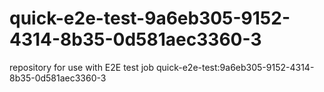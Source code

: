 # quick-e2e-test-9a6eb305-9152-4314-8b35-0d581aec3360-3
repository for use with E2E test job quick-e2e-test:9a6eb305-9152-4314-8b35-0d581aec3360-3
